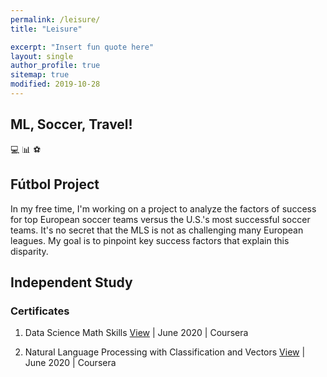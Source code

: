 ```yaml
---
permalink: /leisure/
title: "Leisure"

excerpt: "Insert fun quote here"
layout: single
author_profile: true
sitemap: true
modified: 2019-10-28
---
```


## ML, Soccer, Travel!
:computer: :bar_chart: :soccer:

## Fútbol Project
In my free time, I'm working on a project to analyze the factors of success for top European soccer teams versus the U.S.'s most successful soccer teams. It's no secret that the MLS is not as challenging many European leagues. My goal is to pinpoint key success factors that explain this disparity.

## Independent Study
### Certificates
1. Data Science Math Skills [View](https://www.coursera.org/account/accomplishments/certificate/2JDFKKK67ZS3) | June 2020 | Coursera

2. Natural Language Processing with Classification and Vectors [View](https://www.coursera.org/account/accomplishments/certificate/JBVUU84V3ZBA) | June 2020 | Coursera
